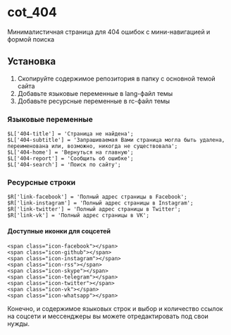 # cot_404

Минималистичная страница для 404 ошибок с мини-навигацией и формой поиска

## Установка

1. Скопируйте содержимое репозитория в папку с основной темой сайта
2. Добавьте языковые переменные в lang-файл темы
3. Добавьте ресурсные переменные в rc-файл темы

### Языковые переменные

~~~
$L['404-title'] = 'Страница не найдена';
$L['404-subtitle'] = 'Запрашиваемая Вами страница могла быть удалена, переименована или, возможно, никогда не существовала';
$L['404-home'] = 'Вернуться на главную';
$L['404-report'] = 'Сообщить об ошибке';
$L['404-search'] = 'Поиск по сайту';
~~~

### Ресурсные строки

~~~
$R['link-facebook'] = 'Полный адрес страницы в Facebook';
$R['link-instagram'] = 'Полный адрес страницы в Instagram';
$R['link-twitter'] = 'Полный адрес страницы в Twitter';
$R['link-vk'] = 'Полный адрес страницы в VK';
~~~

#### Доступные иконки для соцсетей

~~~
<span class="icon-facebook"></span>
<span class="icon-github"></span>
<span class="icon-instagram"></span>
<span class="icon-rss"></span>
<span class="icon-skype"></span>
<span class="icon-telegram"></span>
<span class="icon-twitter"></span>
<span class="icon-vk"></span>
<span class="icon-whatsapp"></span>
~~~

Конечно, и содержимое языковых строк и выбор и количество ссылок на соцсети и мессенджеры вы можете отредактировать под свои нужды.
